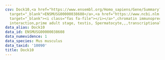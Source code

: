 ```yaml
---
csv: Dock10,<a href="https://www.ensembl.org/Homo_sapiens/Gene/Summary?db=core;g=ENSMUSG00000038608"
  target="_blank">ENSMUSG00000038608</a>,<a href="https://www.ncbi.nlm.nih.gov/pubmed/25450459"
  target="_blank"><i class="fas fa-file"></i></a>",chromatin immunoprecipitation assay,direct
  interaction,prime adult stage, testis, Spermatocyte,,,transcriptional regulation,
data_alias: Dock10
data_id: ENSMUSG00000038608
data_numevidence: 1
data_species: Mus musculus
data_taxid: '10090'
title: Dock10
---
```

